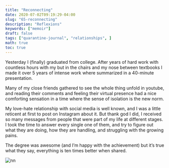 ```yaml
---
title: "Reconnecting"
date: 2020-07-02T09:19:29-04:00
slug: "65-reconnecting"
description: "Reflexions"
keywords: ["memoir"]
draft: false
tags: ["quarantine-journal", "relationships", ]
math: true
toc: true
---
```


Yesterday I (finally) graduated from college. After years of hard work with countless hours with my but in the chairs and my nose between textbooks I made it over 5 years of intense work where summarized in a 40-minute presentation.

Many of my close friends gathered to see the whole thing unfold in youtube, and reading their comments and feeling their virtual presence had a nice comforting sensation in a time where the sense of isolation is the new norm.

My love-hate relationship with social media is well known, and I was a little reticent at first to post on Instagram about it. But thank god I did, I received so many messages from people that were part of my life at different stages. I took the time to answer every single one of them, and try to figure out what they are doing, how they are handling, and struggling with the growing pains.

The degree was awesome (and I’m happy with the achievement) but it’s true what they say, everything is ten times better when shared.

![nn](/addhana/65-reconnecting.png)